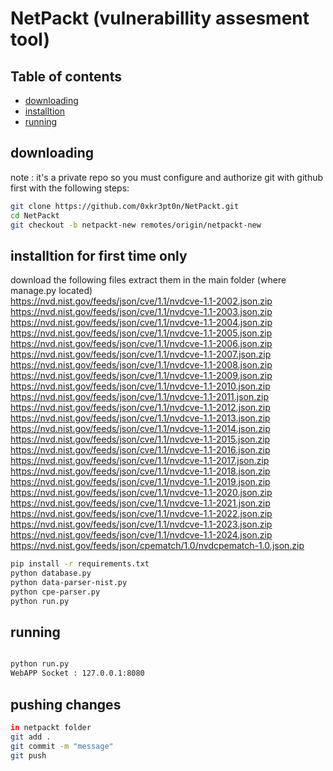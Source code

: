 # NetPackt (vulnerabillity assesment tool)

## Table of contents
- [downloading](#downloading)
- [installtion](#installtion)
- [running](#running)

## downloading
note : it's a private repo so you must configure and authorize git with github first with the following steps:<br>
```bash
git clone https://github.com/0xkr3pt0n/NetPackt.git
cd NetPackt
git checkout -b netpackt-new remotes/origin/netpackt-new
```

## installtion for first time only
download the following files extract them in the main folder (where manage.py located)<br>
https://nvd.nist.gov/feeds/json/cve/1.1/nvdcve-1.1-2002.json.zip <br>
https://nvd.nist.gov/feeds/json/cve/1.1/nvdcve-1.1-2003.json.zip <br>
https://nvd.nist.gov/feeds/json/cve/1.1/nvdcve-1.1-2004.json.zip <br>
https://nvd.nist.gov/feeds/json/cve/1.1/nvdcve-1.1-2005.json.zip <br>
https://nvd.nist.gov/feeds/json/cve/1.1/nvdcve-1.1-2006.json.zip <br>
https://nvd.nist.gov/feeds/json/cve/1.1/nvdcve-1.1-2007.json.zip <br>
https://nvd.nist.gov/feeds/json/cve/1.1/nvdcve-1.1-2008.json.zip <br>
https://nvd.nist.gov/feeds/json/cve/1.1/nvdcve-1.1-2009.json.zip <br>
https://nvd.nist.gov/feeds/json/cve/1.1/nvdcve-1.1-2010.json.zip <br>
https://nvd.nist.gov/feeds/json/cve/1.1/nvdcve-1.1-2011.json.zip <br>
https://nvd.nist.gov/feeds/json/cve/1.1/nvdcve-1.1-2012.json.zip <br>
https://nvd.nist.gov/feeds/json/cve/1.1/nvdcve-1.1-2013.json.zip <br>
https://nvd.nist.gov/feeds/json/cve/1.1/nvdcve-1.1-2014.json.zip <br>
https://nvd.nist.gov/feeds/json/cve/1.1/nvdcve-1.1-2015.json.zip <br>
https://nvd.nist.gov/feeds/json/cve/1.1/nvdcve-1.1-2016.json.zip <br>
https://nvd.nist.gov/feeds/json/cve/1.1/nvdcve-1.1-2017.json.zip <br>
https://nvd.nist.gov/feeds/json/cve/1.1/nvdcve-1.1-2018.json.zip <br>
https://nvd.nist.gov/feeds/json/cve/1.1/nvdcve-1.1-2019.json.zip <br>
https://nvd.nist.gov/feeds/json/cve/1.1/nvdcve-1.1-2020.json.zip <br>
https://nvd.nist.gov/feeds/json/cve/1.1/nvdcve-1.1-2021.json.zip <br>
https://nvd.nist.gov/feeds/json/cve/1.1/nvdcve-1.1-2022.json.zip <br>
https://nvd.nist.gov/feeds/json/cve/1.1/nvdcve-1.1-2023.json.zip <br>
https://nvd.nist.gov/feeds/json/cve/1.1/nvdcve-1.1-2024.json.zip <br>
https://nvd.nist.gov/feeds/json/cpematch/1.0/nvdcpematch-1.0.json.zip 
```bash
pip install -r requirements.txt
python database.py
python data-parser-nist.py
python cpe-parser.py
python run.py
```
## running
```bash

python run.py
WebAPP Socket : 127.0.0.1:8080

```
## pushing changes

```bash
in netpackt folder
git add .
git commit -m "message"
git push
```